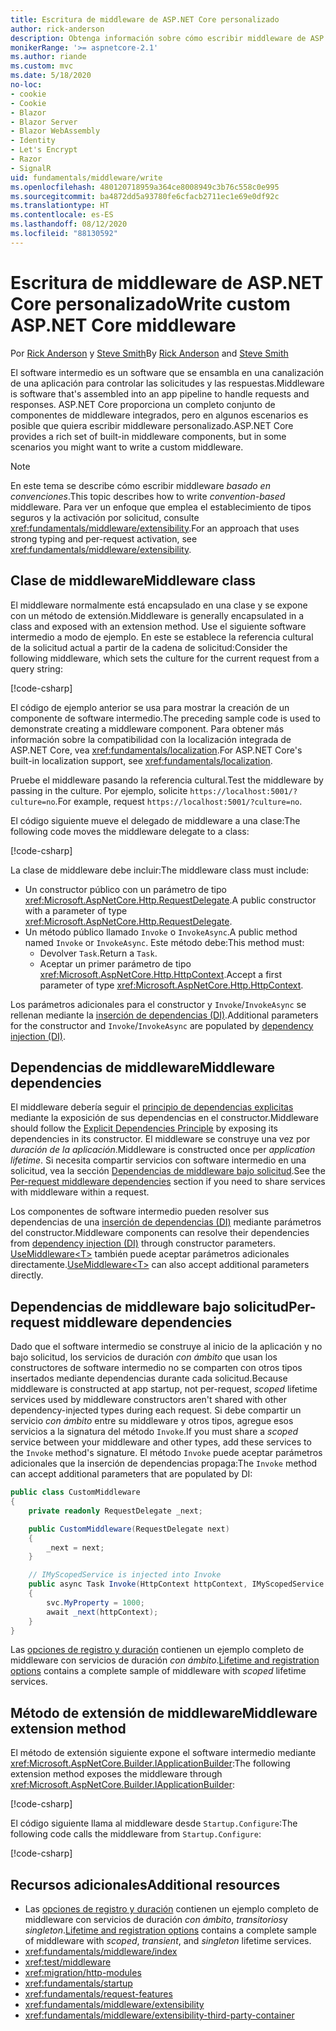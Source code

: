 ```yaml
---
title: Escritura de middleware de ASP.NET Core personalizado
author: rick-anderson
description: Obtenga información sobre cómo escribir middleware de ASP.NET Core personalizado.
monikerRange: '>= aspnetcore-2.1'
ms.author: riande
ms.custom: mvc
ms.date: 5/18/2020
no-loc:
- cookie
- Cookie
- Blazor
- Blazor Server
- Blazor WebAssembly
- Identity
- Let's Encrypt
- Razor
- SignalR
uid: fundamentals/middleware/write
ms.openlocfilehash: 480120718959a364ce8008949c3b76c558c0e995
ms.sourcegitcommit: ba4872dd5a93780fe6cfacb2711ec1e69e0df92c
ms.translationtype: HT
ms.contentlocale: es-ES
ms.lasthandoff: 08/12/2020
ms.locfileid: "88130592"
---
```

# <a name="write-custom-aspnet-core-middleware"></a><span data-ttu-id="26b2a-103">Escritura de middleware de ASP.NET Core personalizado</span><span class="sxs-lookup"><span data-stu-id="26b2a-103">Write custom ASP.NET Core middleware</span></span>

<span data-ttu-id="26b2a-104">Por [Rick Anderson](https://twitter.com/RickAndMSFT) y [Steve Smith](https://ardalis.com/)</span><span class="sxs-lookup"><span data-stu-id="26b2a-104">By [Rick Anderson](https://twitter.com/RickAndMSFT) and [Steve Smith](https://ardalis.com/)</span></span>

<span data-ttu-id="26b2a-105">El software intermedio es un software que se ensambla en una canalización de una aplicación para controlar las solicitudes y las respuestas.</span><span class="sxs-lookup"><span data-stu-id="26b2a-105">Middleware is software that's assembled into an app pipeline to handle requests and responses.</span></span> <span data-ttu-id="26b2a-106">ASP.NET Core proporciona un completo conjunto de componentes de middleware integrados, pero en algunos escenarios es posible que quiera escribir middleware personalizado.</span><span class="sxs-lookup"><span data-stu-id="26b2a-106">ASP.NET Core provides a rich set of built-in middleware components, but in some scenarios you might want to write a custom middleware.</span></span>

> [!NOTE]
> <span data-ttu-id="26b2a-107">En este tema se describe cómo escribir middleware *basado en convenciones*.</span><span class="sxs-lookup"><span data-stu-id="26b2a-107">This topic describes how to write *convention-based* middleware.</span></span> <span data-ttu-id="26b2a-108">Para ver un enfoque que emplea el establecimiento de tipos seguros y la activación por solicitud, consulte <xref:fundamentals/middleware/extensibility>.</span><span class="sxs-lookup"><span data-stu-id="26b2a-108">For an approach that uses strong typing and per-request activation, see <xref:fundamentals/middleware/extensibility>.</span></span>

## <a name="middleware-class"></a><span data-ttu-id="26b2a-109">Clase de middleware</span><span class="sxs-lookup"><span data-stu-id="26b2a-109">Middleware class</span></span>

<span data-ttu-id="26b2a-110">El middleware normalmente está encapsulado en una clase y se expone con un método de extensión.</span><span class="sxs-lookup"><span data-stu-id="26b2a-110">Middleware is generally encapsulated in a class and exposed with an extension method.</span></span> <span data-ttu-id="26b2a-111">Use el siguiente software intermedio a modo de ejemplo. En este se establece la referencia cultural de la solicitud actual a partir de la cadena de solicitud:</span><span class="sxs-lookup"><span data-stu-id="26b2a-111">Consider the following middleware, which sets the culture for the current request from a query string:</span></span>

[!code-csharp[](write/snapshot/StartupCulture.cs)]

<span data-ttu-id="26b2a-112">El código de ejemplo anterior se usa para mostrar la creación de un componente de software intermedio.</span><span class="sxs-lookup"><span data-stu-id="26b2a-112">The preceding sample code is used to demonstrate creating a middleware component.</span></span> <span data-ttu-id="26b2a-113">Para obtener más información sobre la compatibilidad con la localización integrada de ASP.NET Core, vea <xref:fundamentals/localization>.</span><span class="sxs-lookup"><span data-stu-id="26b2a-113">For ASP.NET Core's built-in localization support, see <xref:fundamentals/localization>.</span></span>

<span data-ttu-id="26b2a-114">Pruebe el middleware pasando la referencia cultural.</span><span class="sxs-lookup"><span data-stu-id="26b2a-114">Test the middleware by passing in the culture.</span></span> <span data-ttu-id="26b2a-115">Por ejemplo, solicite `https://localhost:5001/?culture=no`.</span><span class="sxs-lookup"><span data-stu-id="26b2a-115">For example, request `https://localhost:5001/?culture=no`.</span></span>

<span data-ttu-id="26b2a-116">El código siguiente mueve el delegado de middleware a una clase:</span><span class="sxs-lookup"><span data-stu-id="26b2a-116">The following code moves the middleware delegate to a class:</span></span>

[!code-csharp[](write/snapshot/RequestCultureMiddleware.cs)]

<span data-ttu-id="26b2a-117">La clase de middleware debe incluir:</span><span class="sxs-lookup"><span data-stu-id="26b2a-117">The middleware class must include:</span></span>

* <span data-ttu-id="26b2a-118">Un constructor público con un parámetro de tipo <xref:Microsoft.AspNetCore.Http.RequestDelegate>.</span><span class="sxs-lookup"><span data-stu-id="26b2a-118">A public constructor with a parameter of type <xref:Microsoft.AspNetCore.Http.RequestDelegate>.</span></span>
* <span data-ttu-id="26b2a-119">Un método público llamado `Invoke` o `InvokeAsync`.</span><span class="sxs-lookup"><span data-stu-id="26b2a-119">A public method named `Invoke` or `InvokeAsync`.</span></span> <span data-ttu-id="26b2a-120">Este método debe:</span><span class="sxs-lookup"><span data-stu-id="26b2a-120">This method must:</span></span>
  * <span data-ttu-id="26b2a-121">Devolver `Task`.</span><span class="sxs-lookup"><span data-stu-id="26b2a-121">Return a `Task`.</span></span>
  * <span data-ttu-id="26b2a-122">Aceptar un primer parámetro de tipo <xref:Microsoft.AspNetCore.Http.HttpContext>.</span><span class="sxs-lookup"><span data-stu-id="26b2a-122">Accept a first parameter of type <xref:Microsoft.AspNetCore.Http.HttpContext>.</span></span>
  
<span data-ttu-id="26b2a-123">Los parámetros adicionales para el constructor y `Invoke`/`InvokeAsync` se rellenan mediante la [inserción de dependencias (DI)](xref:fundamentals/dependency-injection).</span><span class="sxs-lookup"><span data-stu-id="26b2a-123">Additional parameters for the constructor and `Invoke`/`InvokeAsync` are populated by [dependency injection (DI)](xref:fundamentals/dependency-injection).</span></span>

## <a name="middleware-dependencies"></a><span data-ttu-id="26b2a-124">Dependencias de middleware</span><span class="sxs-lookup"><span data-stu-id="26b2a-124">Middleware dependencies</span></span>

<span data-ttu-id="26b2a-125">El middleware debería seguir el [principio de dependencias explicitas](/dotnet/standard/modern-web-apps-azure-architecture/architectural-principles#explicit-dependencies) mediante la exposición de sus dependencias en el constructor.</span><span class="sxs-lookup"><span data-stu-id="26b2a-125">Middleware should follow the [Explicit Dependencies Principle](/dotnet/standard/modern-web-apps-azure-architecture/architectural-principles#explicit-dependencies) by exposing its dependencies in its constructor.</span></span> <span data-ttu-id="26b2a-126">El middleware se construye una vez por *duración de la aplicación*.</span><span class="sxs-lookup"><span data-stu-id="26b2a-126">Middleware is constructed once per *application lifetime*.</span></span> <span data-ttu-id="26b2a-127">Si necesita compartir servicios con software intermedio en una solicitud, vea la sección [Dependencias de middleware bajo solicitud](#per-request-middleware-dependencies).</span><span class="sxs-lookup"><span data-stu-id="26b2a-127">See the [Per-request middleware dependencies](#per-request-middleware-dependencies) section if you need to share services with middleware within a request.</span></span>

<span data-ttu-id="26b2a-128">Los componentes de software intermedio pueden resolver sus dependencias de una [inserción de dependencias (DI)](xref:fundamentals/dependency-injection) mediante parámetros del constructor.</span><span class="sxs-lookup"><span data-stu-id="26b2a-128">Middleware components can resolve their dependencies from [dependency injection (DI)](xref:fundamentals/dependency-injection) through constructor parameters.</span></span> <span data-ttu-id="26b2a-129">[UseMiddleware&lt;T&gt;](/dotnet/api/microsoft.aspnetcore.builder.usemiddlewareextensions.usemiddleware#Microsoft_AspNetCore_Builder_UseMiddlewareExtensions_UseMiddleware_Microsoft_AspNetCore_Builder_IApplicationBuilder_System_Type_System_Object___) también puede aceptar parámetros adicionales directamente.</span><span class="sxs-lookup"><span data-stu-id="26b2a-129">[UseMiddleware&lt;T&gt;](/dotnet/api/microsoft.aspnetcore.builder.usemiddlewareextensions.usemiddleware#Microsoft_AspNetCore_Builder_UseMiddlewareExtensions_UseMiddleware_Microsoft_AspNetCore_Builder_IApplicationBuilder_System_Type_System_Object___) can also accept additional parameters directly.</span></span>

## <a name="per-request-middleware-dependencies"></a><span data-ttu-id="26b2a-130">Dependencias de middleware bajo solicitud</span><span class="sxs-lookup"><span data-stu-id="26b2a-130">Per-request middleware dependencies</span></span>

<span data-ttu-id="26b2a-131">Dado que el software intermedio se construye al inicio de la aplicación y no bajo solicitud, los servicios de duración *con ámbito* que usan los constructores de software intermedio no se comparten con otros tipos insertados mediante dependencias durante cada solicitud.</span><span class="sxs-lookup"><span data-stu-id="26b2a-131">Because middleware is constructed at app startup, not per-request, *scoped* lifetime services used by middleware constructors aren't shared with other dependency-injected types during each request.</span></span> <span data-ttu-id="26b2a-132">Si debe compartir un servicio *con ámbito* entre su middleware y otros tipos, agregue esos servicios a la signatura del método `Invoke`.</span><span class="sxs-lookup"><span data-stu-id="26b2a-132">If you must share a *scoped* service between your middleware and other types, add these services to the `Invoke` method's signature.</span></span> <span data-ttu-id="26b2a-133">El método `Invoke` puede aceptar parámetros adicionales que la inserción de dependencias propaga:</span><span class="sxs-lookup"><span data-stu-id="26b2a-133">The `Invoke` method can accept additional parameters that are populated by DI:</span></span>

```csharp
public class CustomMiddleware
{
    private readonly RequestDelegate _next;

    public CustomMiddleware(RequestDelegate next)
    {
        _next = next;
    }

    // IMyScopedService is injected into Invoke
    public async Task Invoke(HttpContext httpContext, IMyScopedService svc)
    {
        svc.MyProperty = 1000;
        await _next(httpContext);
    }
}
```

<span data-ttu-id="26b2a-134">Las [opciones de registro y duración](xref:fundamentals/dependency-injection#lifetime-and-registration-options) contienen un ejemplo completo de middleware con servicios de duración *con ámbito*.</span><span class="sxs-lookup"><span data-stu-id="26b2a-134">[Lifetime and registration options](xref:fundamentals/dependency-injection#lifetime-and-registration-options) contains a complete sample of middleware with *scoped* lifetime services.</span></span>

## <a name="middleware-extension-method"></a><span data-ttu-id="26b2a-135">Método de extensión de middleware</span><span class="sxs-lookup"><span data-stu-id="26b2a-135">Middleware extension method</span></span>

<span data-ttu-id="26b2a-136">El método de extensión siguiente expone el software intermedio mediante <xref:Microsoft.AspNetCore.Builder.IApplicationBuilder>:</span><span class="sxs-lookup"><span data-stu-id="26b2a-136">The following extension method exposes the middleware through <xref:Microsoft.AspNetCore.Builder.IApplicationBuilder>:</span></span>

[!code-csharp[](write/snapshot/RequestCultureMiddlewareExtensions.cs)]

<span data-ttu-id="26b2a-137">El código siguiente llama al middleware desde `Startup.Configure`:</span><span class="sxs-lookup"><span data-stu-id="26b2a-137">The following code calls the middleware from `Startup.Configure`:</span></span>

[!code-csharp[](write/snapshot/Startup.cs?highlight=5)]

## <a name="additional-resources"></a><span data-ttu-id="26b2a-138">Recursos adicionales</span><span class="sxs-lookup"><span data-stu-id="26b2a-138">Additional resources</span></span>

* <span data-ttu-id="26b2a-139">Las [opciones de registro y duración](xref:fundamentals/dependency-injection#lifetime-and-registration-options) contienen un ejemplo completo de middleware con servicios de duración *con ámbito*, *transitorios*y *singleton*.</span><span class="sxs-lookup"><span data-stu-id="26b2a-139">[Lifetime and registration options](xref:fundamentals/dependency-injection#lifetime-and-registration-options) contains a complete sample of middleware with *scoped*, *transient*, and *singleton* lifetime services.</span></span>
* <xref:fundamentals/middleware/index>
* <xref:test/middleware>
* <xref:migration/http-modules>
* <xref:fundamentals/startup>
* <xref:fundamentals/request-features>
* <xref:fundamentals/middleware/extensibility>
* <xref:fundamentals/middleware/extensibility-third-party-container>
